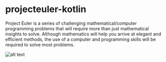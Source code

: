 # projecteuler-kotlin
Project Euler is a series of challenging mathematical/computer programming problems that will require more than just mathematical insights to solve. Although mathematics will help you arrive at elegant and efficient methods, the use of a computer and programming skills will be required to solve most problems.

![alt text](https://projecteuler.net/profile/p_val.png)
